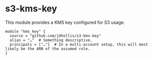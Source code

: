 # s3-kms-key

This module provides a KMS key configured for S3 usage.

```hcl
module "kms_key" {
  source = "github.com/jdhollis/s3-kms-key"
  alias = "…"  # Something descriptive.
  principals = ["…"]  # In a multi-account setup, this will most likely be the ARN of the assumed role.
}
```

